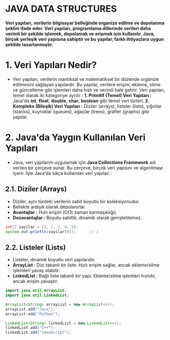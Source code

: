 # JAVA DATA STRUCTURES

**Veri yapıları, verilerin bilgisayar belleğinde organize edilme ve depolanma şeklini ifade eder. Veri yapıları, programlama dillerinde verileri daha verimli bir şekilde işlemek, depolamak ve erişmek için kullanılır. Java, birçok yerleşik veri yapısına sahiptir ve bu yapılar, farklı ihtiyaçlara uygun şekilde tasarlanmıştır.**

# 1. Veri Yapıları Nedir?

* Veri yapıları, verilerin mantıksal ve matematiksel bir düzende organize edilmesini sağlayan yapılardır. Bu yapılar, verilere erişim, ekleme, silme ve güncelleme gibi işlemleri daha hızlı ve verimli hale getirir. Veri yapıları, temel olarak iki kategoriye ayrılır :
  **1. Primitif (Temel) Veri Yapıları :** Java'da **int**, **float**, **double**, **char**, **boolean** gibi temel veri türleri.
  **2. Kompleks (Bileşik) Veri Yapıları :** Diziler (arrays), listeler (lists), yığınlar (stacks), kuyruklar (queues), ağaçlar (trees), grafler (graphs) gibi yapılar.


# 2. Java'da Yaygın Kullanılan Veri Yapıları

* Java, veri yapılarını uygulamak için **Java Collections Framework** adı verilen bir çerçeve sunar. Bu çerçeve, birçok veri yapısını ve algoritmayı içerir. İşte Java'da sıkça kullanılan veri yapıları :

## 2.1. Diziler (Arrays)

* Diziler, aynı türdeki verilerin sabit boyutlu bir koleksiyonudur.
* Bellekte ardışık olarak depolanırlar.
* **Avantajlar :** Hızlı erişim (O(1) zaman karmaşıklığı).
* **Dezavantajlar :** Boyutu sabittir, dinamik olarak genişletilemez.

```java
int[] sayilar = {1, 2, 3, 4, 5};
System.out.println(sayilar[0]);      // 1
```

## 2.2. Listeler (Lists)

* Listeler, dinamik boyutlu veri yapılarıdır.
* **ArrayList :** Dizi tabanlı bir liste. Hızlı erişim sağlar, ancak ekleme/silme işlemleri yavaş olabilir.
* **LinkedList :** Bağlı liste tabanlı bir yapı. Ekleme/silme işlemleri hızlıdır, ancak erişim yavaştır.

```java
import java.util.ArrayList;
import java.util.LinkedList;

ArrayList<String> arrayList = new ArrayList<>();
arrayList.add("Java");
arrayList.add("Python");

LinkedList<String> linkedList = new LinkedList<>();
linkedList.add("C++");
linkedList.add("JavaScript");
```


